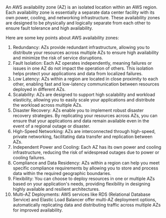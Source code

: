 An AWS availability zone (AZ) is an isolated location within an AWS region. Each availability zone is essentially a separate data center facility with its own power, cooling, and networking infrastructure. These availability zones are designed to be physically and logically separate from each other to ensure fault tolerance and high availability.

Here are some key points about AWS availability zones:

1) Redundancy: AZs provide redundant infrastructure, allowing you to distribute your resources across multiple AZs to ensure high availability and minimize the risk of service disruptions.
2) Fault Isolation: Each AZ operates independently, meaning failures or issues in one AZ do not impact the operation of others. This isolation helps protect your applications and data from localized failures.
3) Low Latency: AZs within a region are located in close proximity to each other, enabling fast and low-latency communication between resources deployed in different AZs.
4) Scalability: AZs are designed to support high scalability and workload elasticity, allowing you to easily scale your applications and distribute the workload across multiple AZs.
5) Disaster Recovery: AZs enable you to implement robust disaster recovery strategies. By replicating your resources across AZs, you can ensure that your applications and data remain available even in the event of a regional outage or disaster.
6) High-Speed Networking: AZs are interconnected through high-speed, private networking, facilitating data transfer and replication between AZs.
7) Independent Power and Cooling: Each AZ has its own power and cooling infrastructure, reducing the risk of widespread outages due to power or cooling failures.
8) Compliance and Data Residency: AZs within a region can help you meet specific compliance requirements by allowing you to store and process data within the required geographic boundaries.
9) Flexibility: You can choose to deploy resources in one or multiple AZs based on your application's needs, providing flexibility in designing highly available and resilient architectures.
10) Multi-AZ Deployments: AWS services like RDS (Relational Database Service) and Elastic Load Balancer offer multi-AZ deployment options, automatically replicating data and distributing traffic across multiple AZs for improved availability.